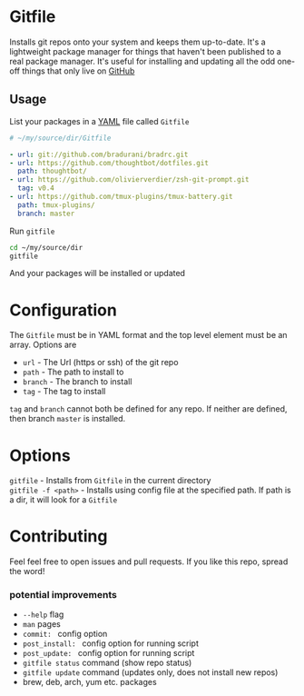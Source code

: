 # Gitfile

Installs git repos onto your system and keeps them up-to-date. It's a
lightweight package manager for things that haven't been published to a real
package manager. It's useful for installing and updating all the odd one-off things
that only live on [GitHub](https://github.com)

## Usage

List your packages in a [YAML](http://yaml.org) file called `Gitfile`
```yaml
# ~/my/source/dir/Gitfile

- url: git://github.com/bradurani/bradrc.git
- url: https://github.com/thoughtbot/dotfiles.git
  path: thoughtbot/
- url: https://github.com/olivierverdier/zsh-git-prompt.git
  tag: v0.4
- url: https://github.com/tmux-plugins/tmux-battery.git
  path: tmux-plugins/
  branch: master
```

Run `gitfile`
```bash
cd ~/my/source/dir
gitfile
```

And your packages will be installed or updated

# Configuration

The `Gitfile` must be in YAML format and the top level element must be an array.
Options are

 - `url` - The Url (https or ssh) of the git repo
 - `path` - The path to install to
 - `branch` - The branch to install
 - `tag` - The tag to install  

 `tag` and `branch` cannot both be defined for any repo. If neither are defined,
 then branch `master` is installed.

# Options

`gitfile` - Installs from `Gitfile` in the current directory  
`gitfile -f <path>` - Installs using config file at the specified path. If path is  
                      a dir, it will look for a `Gitfile`

# Contributing

Feel feel free to open issues and pull requests. If you like this repo, spread
the word!

### potential improvements
 - `--help` flag
 - `man` pages
 - `commit: ` config option
 - `post_install: ` config option for running script
 - `post_update: ` config option for running script
 - `gitfile status` command (show repo status)
 - `gitfile update` command (updates only, does not install new repos)
 - brew, deb, arch, yum etc. packages






